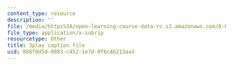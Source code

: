 ```yaml
---
content_type: resource
description: ''
file: /media/https%3A/open-learning-course-data-rc.s3.amazonaws.com/8-06-quantum-physics-iii-spring-2018/8b6f0d5d0803c4521e7d0fbc4b213aa3_o10QADeeK04.srt
file_type: application/x-subrip
resourcetype: Other
title: 3play caption file
uid: 8b6f0d5d-0803-c452-1e7d-0fbc4b213aa3
---
```

